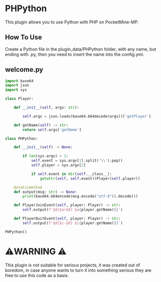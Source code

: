 # PHPython
This plugin allows you to use Python with PHP on PocketMine-MP.

## How To Use

Create a Python file in the plugin_data/PHPython folder, with any name, but ending with .py, then you need to insert the name into the config.yml.

## welcome.py

```python
import base64
import json
import sys

class Player:

    def __init__(self, args: str):

        self.args = json.loads(base64.b64decode(args))['getPlayer']

    def getName(self) -> str:
        return self.args['getName']

class PHPython:

    def __init__(self) -> None:

        if len(sys.argv) > 1:
            self.event = sys.argv[1].split('\\').pop()
            self.player = sys.argv[2]

            if self.event in dir(self.__class__):
                getattr(self, self.event)(Player(self.player))

    @staticmethod
    def output(msg: str) -> None:
        print(base64.b64encode(msg.encode("utf-8")).decode())

    def PlayerJoinEvent(self, player: Player) -> str:
        self.output(f'§8[§a+§8] §a{player.getName()}')

    def PlayerQuitEvent(self, player: Player) -> str:
        self.output(f'§8[§c-§8] §c{player.getName()}')

PHPython()
```

# ⚠️WARNING ⚠️

This plugin is not suitable for serious projects, it was created out of boredom, in case anyone wants to turn it into something serious they are free to use this code as a basis.

